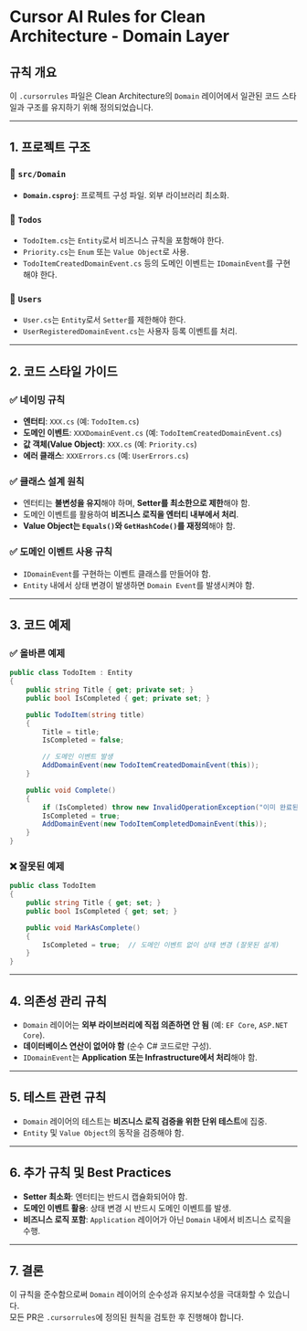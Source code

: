
# Cursor AI Rules for Clean Architecture - Domain Layer

## 규칙 개요
이 `.cursorrules` 파일은 Clean Architecture의 `Domain` 레이어에서 일관된 코드 스타일과 구조를 유지하기 위해 정의되었습니다.

---

## 1. 프로젝트 구조

### 📁 `src/Domain`
- **`Domain.csproj`**: 프로젝트 구성 파일. 외부 라이브러리 최소화.

### 📁 `Todos`
- `TodoItem.cs`는 `Entity`로서 비즈니스 규칙을 포함해야 한다.
- `Priority.cs`는 `Enum` 또는 `Value Object`로 사용.
- `TodoItemCreatedDomainEvent.cs` 등의 도메인 이벤트는 `IDomainEvent`를 구현해야 한다.

### 📁 `Users`
- `User.cs`는 `Entity`로서 `Setter`를 제한해야 한다.
- `UserRegisteredDomainEvent.cs`는 사용자 등록 이벤트를 처리.

---

## 2. 코드 스타일 가이드

### ✅ 네이밍 규칙
- **엔터티**: `XXX.cs` (예: `TodoItem.cs`)
- **도메인 이벤트**: `XXXDomainEvent.cs` (예: `TodoItemCreatedDomainEvent.cs`)
- **값 객체(Value Object)**: `XXX.cs` (예: `Priority.cs`)
- **에러 클래스**: `XXXErrors.cs` (예: `UserErrors.cs`)

### ✅ 클래스 설계 원칙
- 엔터티는 **불변성을 유지**해야 하며, **Setter를 최소한으로 제한**해야 함.
- 도메인 이벤트를 활용하여 **비즈니스 로직을 엔터티 내부에서 처리**.
- **Value Object는 `Equals()`와 `GetHashCode()`를 재정의**해야 함.

### ✅ 도메인 이벤트 사용 규칙
- `IDomainEvent`를 구현하는 이벤트 클래스를 만들어야 함.
- `Entity` 내에서 상태 변경이 발생하면 `Domain Event`를 발생시켜야 함.

---

## 3. 코드 예제

### ✅ 올바른 예제

```csharp
public class TodoItem : Entity
{
    public string Title { get; private set; }
    public bool IsCompleted { get; private set; }

    public TodoItem(string title)
    {
        Title = title;
        IsCompleted = false;

        // 도메인 이벤트 발생
        AddDomainEvent(new TodoItemCreatedDomainEvent(this));
    }

    public void Complete()
    {
        if (IsCompleted) throw new InvalidOperationException("이미 완료된 항목입니다.");
        IsCompleted = true;
        AddDomainEvent(new TodoItemCompletedDomainEvent(this));
    }
}
```

### ❌ 잘못된 예제

```csharp
public class TodoItem
{
    public string Title { get; set; }
    public bool IsCompleted { get; set; }

    public void MarkAsComplete()
    {
        IsCompleted = true;  // 도메인 이벤트 없이 상태 변경 (잘못된 설계)
    }
}
```

---

## 4. 의존성 관리 규칙
- `Domain` 레이어는 **외부 라이브러리에 직접 의존하면 안 됨** (예: `EF Core`, `ASP.NET Core`).
- **데이터베이스 연산이 없어야 함** (순수 C# 코드로만 구성).
- `IDomainEvent`는 **Application 또는 Infrastructure에서 처리**해야 함.

---

## 5. 테스트 관련 규칙
- `Domain` 레이어의 테스트는 **비즈니스 로직 검증을 위한 단위 테스트**에 집중.
- `Entity` 및 `Value Object`의 동작을 검증해야 함.

---

## 6. 추가 규칙 및 Best Practices
- **Setter 최소화**: 엔터티는 반드시 캡슐화되어야 함.
- **도메인 이벤트 활용**: 상태 변경 시 반드시 도메인 이벤트를 발생.
- **비즈니스 로직 포함**: `Application` 레이어가 아닌 `Domain` 내에서 비즈니스 로직을 수행.

---

## 7. 결론
이 규칙을 준수함으로써 `Domain` 레이어의 순수성과 유지보수성을 극대화할 수 있습니다.  
모든 PR은 `.cursorrules`에 정의된 원칙을 검토한 후 진행해야 합니다.
